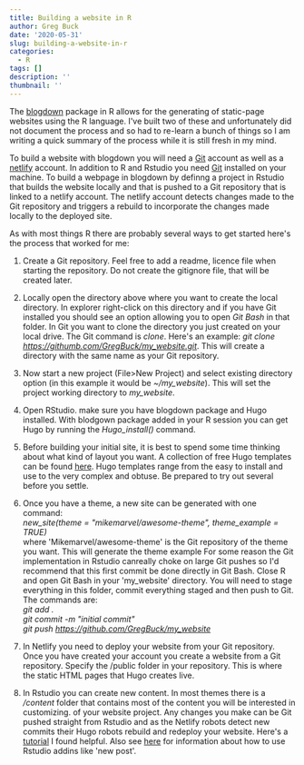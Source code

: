 ```yaml
---
title: Building a website in R
author: Greg Buck
date: '2020-05-31'
slug: building-a-website-in-r
categories:
  - R
tags: []
description: ''
thumbnail: ''
---
```



The [blogdown](https://bookdown.org/yihui/blogdown/) package in R allows for the generating of static-page 
websites using the R language. I've built two of these and unfortunately did not document the process and 
so had to re-learn a bunch of things so I am writing a quick summary of the process while it is still fresh
in my mind.

To build a website with blogdown you will need a [Git](https://github.com/) account as well as a [netlify](https://www.netlify.com/) 
account. In addition to R and Rstudio you need [Git](https://git-scm.com/) installed on your machine. 
To build a webpage in blogdown by definng a project in Rstudio that builds the website locally and that is 
pushed to a Git repository that is linked to a netlify account. The netlify account detects changes made
to the Git repository and triggers a rebuild to incorporate the changes made locally to the deployed site.

As with most things R there are probably several ways to get started here's the process that worked for me:

1. Create a Git repository. Feel free to add a readme, licence file when starting the repository. Do not
create the gitignore file, that will be created later.

2. Locally open the directory above where you want to create the local directory. In explorer right-click on 
this directory and if you have Git installed you should see an option allowing you to open *Git Bash* in that folder.
In Git you want to clone the directory you just created on your local drive. The Git command is *clone*.
Here's an example:  *git clone https://githumb.com/GregBuck/my_website.git*. This will create a directory with
the same name as your Git repository.

3. Now start a new project (File>New Project) and select existing directory option (in this example it would be 
*~/my_website*). This will set the project working directory to *my_website*.

4. Open RStudio. make sure you have blogdown package and Hugo installed. With blodgown package added in your
R session you can get Hugo by running the *Hugo_install()* command.

5. Before building your initial site, it is best to spend some time thinking about what kind of layout you want.
A collection of free Hugo templates can be found [here](https://themes.gohugo.io/). Hugo templates range from the 
easy to install and use to the very complex and obtuse. Be prepared to try out several before you settle.

6. Once you have a theme, a new site can be generated with one command:   
          *new_site(theme = "mikemarvel/awesome-theme", theme_example = TRUE)*  
where 'Mikemarvel/awesome-theme' is the Git repository of the theme you want. This will generate the theme example 
For some reason the Git implementation in Rstudio canreally choke on large Git pushes so I'd recommend that 
this first commit be done directly in Git Bash. Close R and open Git Bash in your 'my_website' directory. You will need to
stage everything in this folder, commit everything staged and then push to Git. The commands are:  
          *git add .*  
          *git commit -m "initial commit"*  
          *git push https://github.com/GregBuck/my_website*  

7. In Netlify you need to deploy your website from your Git repository. Once you have created your account you create a 
website from a Git repository. Specify the /public folder in your repository. This is where the static HTML pages that Hugo
creates live.

8. In Rstudio you can create new content. In most themes there is a */content* folder that contains most of the content you
will be interested in customizing. of your website project. Any changes you make can be Git pushed straight
from Rstudio and as the Netlify robots detect new commits their Hugo robots rebuild and redeploy your website. Here's a [tutorial](https://alison.rbind.io/post/2017-06-12-up-and-running-with-blogdown/) I found helpful. Also see [here](https://bookdown.org/yihui/blogdown/rstudio-ide.html) for information about how to use Rstudio addins like 'new post'.

